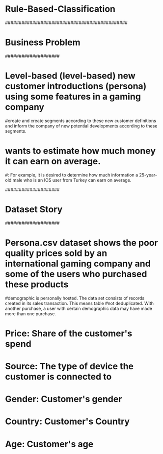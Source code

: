 # Rule-Based-Classification
#############################################
# Business Problem
####################
# Level-based (level-based) new customer introductions (persona) using some features in a gaming company
#create and create segments according to these new customer definitions and inform the company of new potential developments according to these segments.
# wants to estimate how much money it can earn on average.

#: For example, it is desired to determine how much information a 25-year-old male who is an IOS user from Turkey can earn on average.


####################
# Dataset Story
####################
# Persona.csv dataset shows the poor quality prices sold by an international gaming company and some of the users who purchased these products
#demographic is personally hosted. The data set consists of records created in its sales transaction. This means table
#not deduplicated. With another purchase, a user with certain demographic data may have made more than one purchase.

# Price: Share of the customer's spend
# Source: The type of device the customer is connected to
# Gender: Customer's gender
# Country: Customer's Country
# Age: Customer's age
